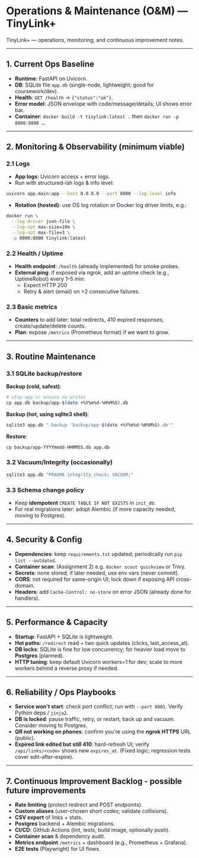# Operations & Maintenance (O&M) — TinyLink+

TinyLink+ — operations, monitoring, and continuous improvement notes.

---

## 1. Current Ops Baseline

- **Runtime**: FastAPI on Uvicorn.
- **DB**: SQLite file `app.db` (single-node, lightweight; good for coursework/dev).
- **Health**: `GET /health` → `{"status":"ok"}`.
- **Error model**: JSON envelope with code/message/details; UI shows error bar.
- **Container**: `docker build -t tinylink:latest .` then `docker run -p 8000:8000 …`.

---

## 2. Monitoring & Observability (minimum viable)

### 2.1 Logs

- **App logs**: Uvicorn access + error logs.
- Run with structured-ish logs & info level:

```bash
uvicorn app.main:app --host 0.0.0.0 --port 8000 --log-level info
```

- **Rotation (hosted)**: use OS log rotation or Docker log driver limits, e.g.:

```bash
docker run \
  --log-driver json-file \
  --log-opt max-size=10m \
  --log-opt max-file=3 \
  -p 8000:8000 tinylink:latest
```

### 2.2 Health / Uptime

- **Health endpoint**: `/health` (already implemented) for smoke probes.
- **External ping**: if exposed via ngrok, add an uptime check (e.g., UptimeRobot) every 1–5 min:
  - Expect HTTP 200
  - Retry & alert (email) on >2 consecutive failures.

### 2.3 Basic metrics

- **Counters** to add later: total redirects, 410 expired responses, create/update/delete counts.
- **Plan**: expose `/metrics` (Prometheus format) if we want to grow.

---

## 3. Routine Maintenance

### 3.1 SQLite backup/restore

**Backup (cold, safest)**:

```bash
# stop app or ensure no writes
cp app.db backup/app-$(date +%Y%m%d-%H%M%S).db
```

**Backup (hot, using sqlite3 shell)**:

```bash
sqlite3 app.db ".backup 'backup/app-$(date +%Y%m%d-%H%M%S).db'"
```

**Restore**:

```bash
cp backup/app-YYYYmmdd-HHMMSS.db app.db
```

### 3.2 Vacuum/Integrity (occasionally)

```bash
sqlite3 app.db "PRAGMA integrity_check; VACUUM;"
```

### 3.3 Schema change policy

- Keep **idempotent** `CREATE TABLE IF NOT EXISTS` in `init_db`.
- For real migrations later: adopt Alembic (if more capacity needed, moving to Postgres).

---

## 4. Security & Config

- **Dependencies**: keep `requirements.txt` updated; periodically run `pip list --outdated`.
- **Container scan**: (Assignment 2) e.g. `docker scout quickview` or Trivy.
- **Secrets**: none stored; if later needed, use env vars (never commit).
- **CORS**: not required for same-origin UI; lock down if exposing API cross-domain.
- **Headers**: add `Cache-Control: no-store` on error JSON (already done for handlers).

---

## 5. Performance & Capacity

- **Startup**: FastAPI + SQLite is lightweight.
- **Hot paths**: `/redirect` read + two quick updates (clicks, last_access_at).
- **DB locks**: SQLite is fine for low concurrency; for heavier load move to **Postgres** (planned).
- **HTTP tuning**: keep default Uvicorn workers=1 for dev; scale to more workers behind a reverse proxy if needed.

---

## 6. Reliability / Ops Playbooks

- **Service won't start**: check port conflict; run with `--port 8001`. Verify Python deps / `jinja2`.
- **DB is locked**: pause traffic, retry, or restart; back up and vacuum. Consider moving to Postgres.
- **QR not working on phones**: confirm you're using the **ngrok HTTPS** URL (public).
- **Expired link edited but still 410**: hard-refresh UI; verify `/api/links/<code>` shows new `expires_at`. (Fixed logic; regression tests cover edit-after-expire).

---

## 7. Continuous Improvement Backlog - possible future improvements

- **Rate limiting** (protect redirect and POST endpoints).
- **Custom aliases** (user-chosen short codes; validate collisions).
- **CSV export** of links + stats.
- **Postgres** backend + Alembic migrations.
- **CI/CD**: GitHub Actions (lint, tests, build image, optionally push).
- **Container scan** & dependency audit.
- **Metrics endpoint** `/metrics` + dashboard (e.g., Prometheus + Grafana).
- **E2E tests** (Playwright) for UI flows.